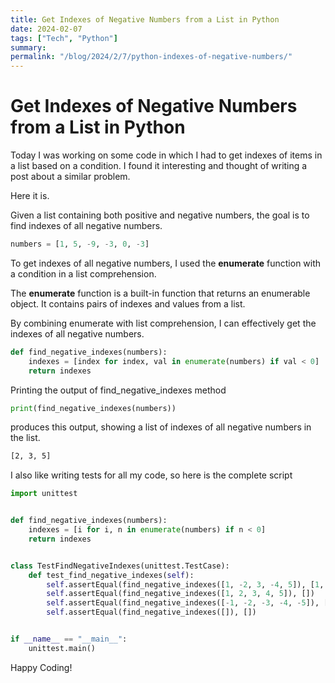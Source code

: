 ```yaml
---
title: Get Indexes of Negative Numbers from a List in Python
date: 2024-02-07
tags: ["Tech", "Python"]
summary:
permalink: "/blog/2024/2/7/python-indexes-of-negative-numbers/"
---
```

# Get Indexes of Negative Numbers from a List in Python

Today I was working on some code in which I had to get indexes of items in a list based on a condition. I found it interesting and thought of writing a post about a similar problem.

Here it is.

Given a list containing both positive and negative numbers, the goal is to find indexes of all negative numbers.

```python
numbers = [1, 5, -9, -3, 0, -3]
```

To get indexes of all negative numbers, I used the **enumerate** function with a condition in a list comprehension.

The **enumerate** function is a built-in function that returns an enumerable object. It contains pairs of indexes and values from a list.

By combining enumerate with list comprehension, I can effectively get the indexes of all negative numbers.

```python
def find_negative_indexes(numbers):
    indexes = [index for index, val in enumerate(numbers) if val < 0]
    return indexes
```

Printing the output of find_negative_indexes method

```python
print(find_negative_indexes(numbers))
```

produces this output, showing a list of indexes of all negative numbers in the list.

```bash
[2, 3, 5]
```

I also like writing tests for all my code, so here is the complete script

```python
import unittest


def find_negative_indexes(numbers):
    indexes = [i for i, n in enumerate(numbers) if n < 0]
    return indexes


class TestFindNegativeIndexes(unittest.TestCase):
    def test_find_negative_indexes(self):
        self.assertEqual(find_negative_indexes([1, -2, 3, -4, 5]), [1, 3])
        self.assertEqual(find_negative_indexes([1, 2, 3, 4, 5]), [])
        self.assertEqual(find_negative_indexes([-1, -2, -3, -4, -5]), [0, 1, 2, 3, 4])
        self.assertEqual(find_negative_indexes([]), [])


if __name__ == "__main__":
    unittest.main()
```

Happy Coding!
